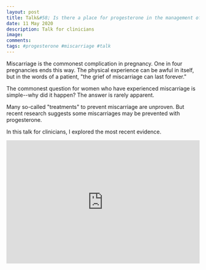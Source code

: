 ```yaml
---
layout: post
title: Talk&#58; Is there a place for progesterone in the management of miscarriage?
date: 11 May 2020
description: Talk for clinicians
image:
comments:
tags: #progesterone #miscarriage #talk
---
```


Miscarriage is the commonest complication in pregnancy. One in four pregnancies ends this way. The physical experience can be awful in itself, but in the words of a patient, "the grief of miscarriage can last forever."

The commonest question for women who have experienced miscarriage is simple--why did it happen? The answer is rarely apparent.

Many so-called "treatments" to prevent miscarriage are unproven. But recent research suggests some miscarriages may be prevented with progesterone.

In this talk for clinicians, I explored the most recent evidence.

<div style="left: 0; width: 100%; height: 0; position: relative; padding-bottom: 56.25%; padding-top: 38px;"><iframe src="https://www.slideshare.net/slideshow/embed_code/key/QNg4qjpisQMO0" style="border: 0; top: 0; left: 0; width: 100%; height: 100%; position: absolute;" allowfullscreen scrolling="no" allow="encrypted-media"></iframe></div>